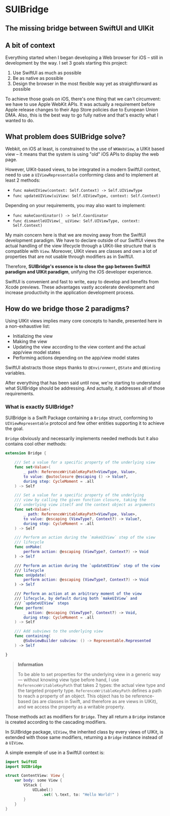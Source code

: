 #  SUIBridge
## The missing bridge between SwiftUI and UIKit

<detail>

<summary><h2>A bit of context</h2></summary>

Everything started when I began developing a Web browser for iOS – still in development by the way. I set 3 goals starting this project:

1. Use SwiftUI as much as possible
2. Be as native as possible
3. Design the browser in the most flexible way yet as straightforward as possible

To achieve those goals on iOS, there's one thing that we can't circumvent: we have to use Apple WebKit APIs. It was actually a requirement before Apple release changes to their App Store policies due to European Union <abbr>DMA</abbr>.
Also, this is the best way to go fully native and that's exactly what I wanted to do.

## What problem does SUIBridge solve?

Webkit, on iOS at least, is constrained to the use of `WKWebView`, a UIKit based view – it means that the system is using "old" iOS APIs to display the web page.

However, UIKit-based views, to be integrated in a modern SwiftUI context, need to use a `UIViewRepresentable` conforming class and to implement at least 2 methods:

- `func makeUIView(context: Self.Context) -> Self.UIViewType`
- `func updateUIView(uiView: Self.UIViewType, context: Self.Context)`

Depending on your requirements, you may also want to implement:

- `func makeCoordinator() -> Self.Coordinator`
- `func dismantleUIView(_ uiView: Self.UIViewType, context: Self.Context)`

My main concern here is that we are moving away from the SwiftUI development paradigm. We have to declare outside of our SwiftUI views the actual handling of the view lifecycle through a UIKit-like structure that is compatible with `View`. Moreover, UIKit views are classes and own a lot of properties that are not usable through modifiers as in SwiftUI.

Therefore, **SUIBridge's essence is to close the gap between SwiftUI paradigm and UIKit paradigm**, unifying the iOS developer experience.

SwiftUI is convenient and fast to write, easy to develop and benefits from Xcode previews. These advantages vastly accelerate development and increase productivity in the application development process.

</details>

## How do we bridge those 2 paradigms?

Using UIKit views implies many core concepts to handle, presented here in a non-exhaustive list:

- Initializing the view
- Making the view
- Updating the view according to the view content and the actual app/view model states
- Performing actions depending on the app/view model states

SwiftUI abstracts those steps thanks to `@Environment`, `@State` and `@Binding` variables.

After everything that has been said until now, we're starting to understand what SUIBridge should be addressing. And actually, it addresses all of those requirements.

### What is exactly SUIBridge?

SUIBridge is a Swift Package containing a `Bridge` struct, conforming to `UIViewRepresentable` protocol and few other entities supporting it to achieve the goal.

`Bridge` obviously and necessarily implements needed methods but it also contains cool other methods:

```swift
extension Bridge {

    /// Set a value for a specific property of the underlying view
    func set<Value>(
        _ path: ReferenceWritableKeyPath<ViewType, Value>,
        to value: @autoclosure @escaping () -> Value?,
        during step: CycleMoment = .all
    ) -> Self

    /// Set a value for a specific property of the underlying
    /// view by calling the given function closure, taking the
    /// underlying view itself and the context object as arguments
    func set<Value>(
        _ path: ReferenceWritableKeyPath<ViewType, Value>,
        to value: @escaping (ViewType?, Context?) -> Value?,
        during step: CycleMoment = .all
    ) -> Self

    /// Perform an action during the `makeUIView` step of the view
    /// lifecycle
    func onMake(
        perform action: @escaping (ViewType?, Context?) -> Void
    ) -> Self   

    /// Perform an action during the `updateUIView` step of the view
    /// lifecycle
    func onUpdate(
        perform action: @escaping (ViewType?, Context?) -> Void
    ) -> Self

    /// Perform an action at an arbitrary moment of the view
    /// lifecycle, by default during both `makeUIView` and 
    /// `updateUIView` steps
    func perform(
        _ action: @escaping (ViewType?, Context?) -> Void,
        during step: CycleMoment = .all
    ) -> Self

    /// Add subviews to the underlying view
    func containing(
        @SubviewBuilder subview: () -> Representable.Represented
    ) -> Self

}
```

> **Information**
> 
> To be able to set properties for the underlying view in a generic way — without knowing view type before hand, I use `ReferenceWritableKeyPath` that takes 2 types: the actual view type and the targeted property type. `ReferenceWritableKeyPath` defines a path to reach a property of an object. This object has to be reference-based (as are classes in Swift, and therefore as are views in UIKit), and we access the property as a writable property.

Those methods act as modifiers for `Bridge`. They all return a `Bridge` instance is created according to the cascading modifiers.

In SUIBridge package, `UIView`, the inherited class by every views of UIKit, is extended with those same modifiers, returning a `Bridge` instance instead of a `UIView`.

A simple exemple of use in a SwiftUI context is:

```swift
import SwiftUI
import SUIBridge

struct ContentView: View {
    var body: some View {
        VStack {
            UILabel()
                .set( \.text, to: "Hello World!" )
        }
    }
}
```
